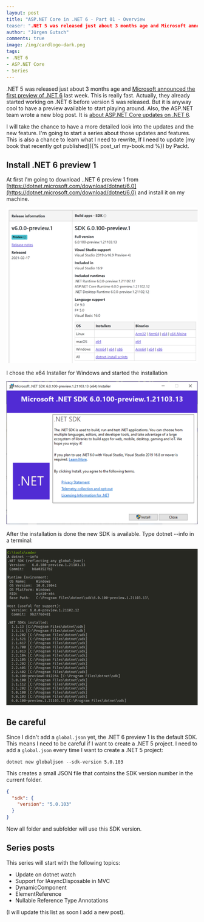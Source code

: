 ```yaml
---
layout: post
title: "ASP.NET Core in .NET 6 - Part 01 - Overview
teaser: ".NET 5 was released just about 3 months age and Microsoft announced the first preview of .NET 6 last week. This is really fast. Actually they already started working on .NET 6 before version 5 was released. But it is anyway cool to have a preview available to start playing around. Also the ASP.NET team wrote a new blog post. It is about ASP.NET Core updates on .NET 6. I will take the chance to have more detailed look into the updates and the new feature. I'm going to start a series about those updates and features."
author: "Jürgen Gutsch"
comments: true
image: /img/cardlogo-dark.png
tags: 
- .NET 6
- ASP.NET Core
- Series
---
```


.NET 5 was released just about 3 months age and [Microsoft announced the first preview of .NET 6](https://devblogs.microsoft.com/dotnet/announcing-net-6-preview-1/) last week. This is really fast. Actually, they already started working on .NET 6 before version 5 was released. But it is anyway cool to have a preview available to start playing around. Also, the ASP.NET team wrote a new blog post. It is [about ASP.NET Core updates on .NET 6](https://devblogs.microsoft.com/aspnet/asp-net-core-updates-in-net-6-preview-1/).

I will take the chance to have a more detailed look into the updates and the new feature. I'm going to start a series about those updates and features. This is also a chance to learn what I need to rewrite, If I need to update [my book that recently got published]({% post_url my-book.md %}) by Packt.

## Install .NET 6 preview 1

At first I'm going to download ..NET 6 preview 1 from [https://dotnet.microsoft.com/download/dotnet/6.0](https://dotnet.microsoft.com/download/dotnet/6.0) and  install it on my machine.

![ef840ef252ce357df85be2c27fbc759a.png](..\img\aspnetcore6\download.png)

I chose the x64 Installer for Windows and started the installation

![install01.png](..\img\aspnetcore6\install01.png)

After the installation is done the new SDK is available. Type dotnet --info in a terminal:

![dotnetinfo.png](..\img\aspnetcore6\dotnetinfo.png)

## Be careful

Since I didn't add a `global.json` yet, the .NET 6 preview 1 is the default SDK. This means I need to be careful if I want to create a .NET 5 project. I need to add a `global.json` every time I want to create a .NET 5 project:

```shell
dotnet new globaljson --sdk-version 5.0.103
```

This creates a small JSON file that contains the SDK version number in the current folder.

```json
{
  "sdk": {
    "version": "5.0.103"
  }
}
```

Now all folder and subfolder will use this SDK version.

## Series posts

This series will start with the following topics:

* Update on dotnet watch
* Support for IAsyncDisposable in MVC
* DynamicComponent
* ElementReference
* Nullable Reference Type Annotations

(I will update this list as soon I add a new post).
